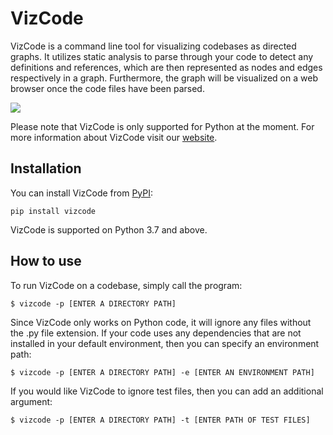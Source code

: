 # VizCode

VizCode is a command line tool for visualizing codebases as directed graphs. It utilizes static analysis to parse through your code to detect any definitions and references, which are then represented as nodes and edges respectively in a graph. Furthermore, the graph will be visualized on a web browser once the code files have been parsed.

![](https://i.ibb.co/28S6ZFx/vizcode-screenshot.png)

Please note that VizCode is only supported for Python at the moment. For more information about VizCode visit our [website](https://vizcode.dev).

## Installation

You can install VizCode from [PyPI](https://pypi.org/project/vizcode/):

    pip install vizcode

VizCode is supported on Python 3.7 and above.

## How to use

To run VizCode on a codebase, simply call the program:

    $ vizcode -p [ENTER A DIRECTORY PATH]

Since VizCode only works on Python code, it will ignore any files without the .py file extension. If your code uses any dependencies that are not installed in your default environment, then you can specify an environment path:

    $ vizcode -p [ENTER A DIRECTORY PATH] -e [ENTER AN ENVIRONMENT PATH]

If you would like VizCode to ignore test files, then you can add an additional argument:

    $ vizcode -p [ENTER A DIRECTORY PATH] -t [ENTER PATH OF TEST FILES]
